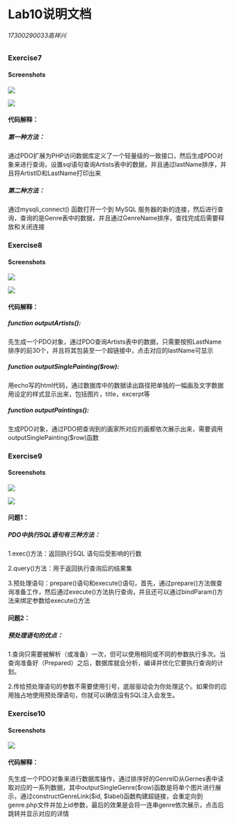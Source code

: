 # Lab10说明文档

###### 17300290033高祥兴

### Exercise7

#### Screenshots

![](Exercise7-1.png)

![](Exercise7-2.png)

#### 代码解释：

##### 第一种方法：

通过PDO扩展为PHP访问数据库定义了一个轻量级的一致接口，然后生成PDO对象来进行查询，设置sql语句查询Artists表中的数据，并且通过lastName排序，并且将ArtistID和LastName打印出来

##### 第二种方法：

通过mysqli_connect() 函数打开一个到 MySQL 服务器的新的连接，然后进行查询，查询的是Genre表中的数据，并且通过GenreName排序，查找完成后需要释放和关闭连接

### Exercise8

#### Screenshots

![](Exercise8-1.png)

![](Exercise8-2.png)

#### 代码解释：

##### function outputArtists():

先生成一个PDO对象，通过PDO查询Artists表中的数据，只需要按照LastName排序的前30个，并且将其包装至一个超链接中，点击对应的lastName可显示

##### function outputSinglePainting($row):

用echo写的html代码，通过数据库中的数据读出路径把单独的一幅画及文字数据用设定的样式显示出来，包括图片，title，excerpt等

##### function outputPaintings():

生成PDO对象，通过PDO把查询到的画家所对应的画都依次展示出来，需要调用outputSinglePainting($row)函数

### Exercise9

#### Screenshots

![](Exercise9-1.png)

![](Exercise9-2.png)

#### 问题1：

##### PDO中执行SQL语句有三种方法：

1.exec()方法：返回执行SQL 语句后受影响的行数

2.query()方法：用于返回执行查询后的结果集

3.预处理语句：prepare()语句和execute()语句，首先，通过prepare()方法做查询准备工作，然后通过execute()方法执行查询，并且还可以通过bindParam()方法来绑定参数给execute()方法

#### 问题2：

##### 预处理语句的优点：

1.查询只需要被解析（或准备）一次，但可以使用相同或不同的参数执行多次。当查询准备好（Prepared）之后，数据库就会分析，编译并优化它要执行查询的计划。

2.传给预处理语句的参数不需要使用引号，底层驱动会为你处理这个。如果你的应用独占地使用预处理语句，你就可以确信没有SQL注入会发生。

### Exercise10

#### Screenshots

![](Exercise10-1591517930691.png)

#### 代码解释：

先生成一个PDO对象来进行数据库操作，通过排序好的GenreID从Gernes表中读取对应的一系列数据，其中outputSingleGenre(\$row)函数是将单个图片进行展示，通过constructGenreLink(\$id, $label)函数构建超链接，会重定向到genre.php文件并加上id参数，最后的效果是会将一连串genre依次展示，点击后跳转并显示对应的详情